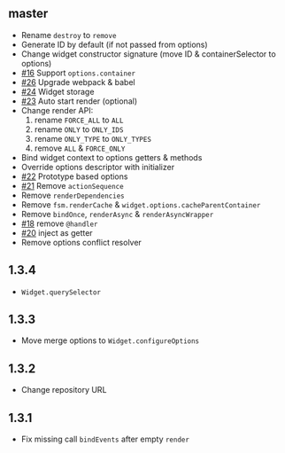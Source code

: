## master
* Rename `destroy` to `remove`
* Generate ID by default (if not passed from options) 
* Change widget constructor signature (move ID & containerSelector to options)
* [#16](https://github.com/sham-ui/sham-ui/issues/16) Support `options.container`
* [#26](https://github.com/sham-ui/sham-ui/issues/26) Upgrade webpack & babel
* [#24](https://github.com/sham-ui/sham-ui/issues/25) Widget storage
* [#23](https://github.com/sham-ui/sham-ui/issues/23) Auto start render (optional)
* Change render API: 
    1) rename `FORCE_ALL` to `ALL`
    2) rename `ONLY` to `ONLY_IDS`
    3) rename `ONLY_TYPE` to `ONLY_TYPES`
    4) remove `ALL` & `FORCE_ONLY`
* Bind widget context to options getters & methods
* Override options descriptor with initializer
* [#22](https://github.com/sham-ui/sham-ui/issues/22) Prototype based options 
* [#21](https://github.com/sham-ui/sham-ui/issues/21) Remove `actionSequence` 
* Remove `renderDependencies`
* Remove `fsm.renderCache` & `widget.options.cacheParentContainer` 
* Remove `bindOnce`, `renderAsync` & `renderAsyncWrapper`
* [#18](https://github.com/sham-ui/sham-ui/issues/18) remove `@handler`
* [#20](https://github.com/sham-ui/sham-ui/issues/20) inject as getter
* Remove options conflict resolver

## 1.3.4
* `Widget.querySelector`

## 1.3.3
* Move merge options to `Widget.configureOptions`

## 1.3.2
* Change repository URL

## 1.3.1
* Fix missing call `bindEvents` after empty `render`